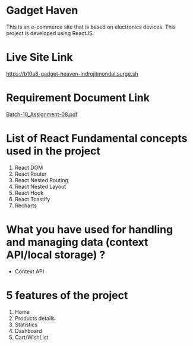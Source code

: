 
# Gadget Haven
  This is an e-commerce site that is based on electronics devices. This project is developed using ReactJS. 

# Live Site Link 

<a href='https://b10a8-gadget-heaven-indrojitmondal.surge.sh'>https://b10a8-gadget-heaven-indrojitmondal.surge.sh </a>

# Requirement Document Link

<a href='https://drive.google.com/file/d/1bvWSR1pQvmv0dt4K1GqYfvVCuFMaqprt/view'>Batch-10_Assignment-08.pdf </a>

# List of React Fundamental concepts used in the project
1. React DOM
2. React Router
3. React Nested Routing 
4. React Nested Layout 
5. React Hook
6. React Toastify 
7. Recharts 

# What you have used for handling and managing data (context API/local storage) ? 
- Context API 

# 5 features of the project
1. Home
2. Products details
3. Statistics
4. Dashboard 
5. Cart/WishList 


